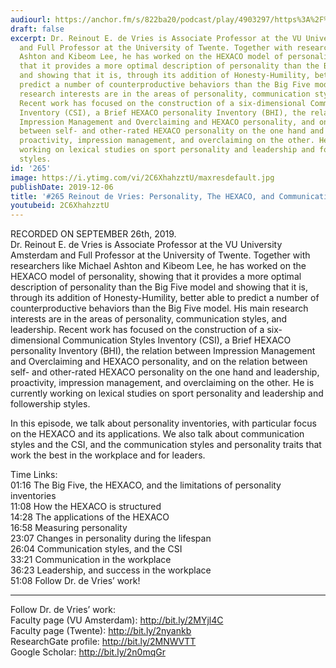 ```yaml
---
audiourl: https://anchor.fm/s/822ba20/podcast/play/4903297/https%3A%2F%2Fd3ctxlq1ktw2nl.cloudfront.net%2Fproduction%2F2019-8-27%2F25123125-44100-2-d7b7935d011d7.m4a
draft: false
excerpt: Dr. Reinout E. de Vries is Associate Professor at the VU University Amsterdam
  and Full Professor at the University of Twente. Together with researchers like Michael
  Ashton and Kibeom Lee, he has worked on the HEXACO model of personality, showing
  that it provides a more optimal description of personality than the Big Five model
  and showing that it is, through its addition of Honesty-Humility, better able to
  predict a number of counterproductive behaviors than the Big Five model. His main
  research interests are in the areas of personality, communication styles, and leadership.
  Recent work has focused on the construction of a six-dimensional Communication Styles
  Inventory (CSI), a Brief HEXACO personality Inventory (BHI), the relation between
  Impression Management and Overclaiming and HEXACO personality, and on the relation
  between self- and other-rated HEXACO personality on the one hand and leadership,
  proactivity, impression management, and overclaiming on the other. He is currently
  working on lexical studies on sport personality and leadership and followership
  styles.
id: '265'
image: https://i.ytimg.com/vi/2C6XhahzztU/maxresdefault.jpg
publishDate: 2019-12-06
title: '#265 Reinout de Vries: Personality, The HEXACO, and Communication Styles'
youtubeid: 2C6XhahzztU
---
```

<div class="timelinks">

RECORDED ON SEPTEMBER 26th, 2019.  
Dr. Reinout E. de Vries is Associate Professor at the VU University Amsterdam and Full Professor at the University of Twente. Together with researchers like Michael Ashton and Kibeom Lee, he has worked on the HEXACO model of personality, showing that it provides a more optimal description of personality than the Big Five model and showing that it is, through its addition of Honesty-Humility, better able to predict a number of counterproductive behaviors than the Big Five model. His main research interests are in the areas of personality, communication styles, and leadership. Recent work has focused on the construction of a six-dimensional Communication Styles Inventory (CSI), a Brief HEXACO personality Inventory (BHI), the relation between Impression Management and Overclaiming and HEXACO personality, and on the relation between self- and other-rated HEXACO personality on the one hand and leadership, proactivity, impression management, and overclaiming on the other. He is currently working on lexical studies on sport personality and leadership and followership styles.

In this episode, we talk about personality inventories, with particular focus on the HEXACO and its applications. We also talk about communication styles and the CSI, and the communication styles and personality traits that work the best in the workplace and for leaders.

Time Links:  
<time>01:16</time> The Big Five, the HEXACO, and the limitations of personality inventories  
<time>11:08</time> How the HEXACO is structured  
<time>14:28</time> The applications of the HEXACO  
<time>16:58</time> Measuring personality  
<time>23:07</time> Changes in personality during the lifespan  
<time>26:04</time> Communication styles, and the CSI  
<time>33:21</time> Communication in the workplace  
<time>36:23</time> Leadership, and success in the workplace  
<time>51:08</time> Follow Dr. de Vries’ work!

---

Follow Dr. de Vries’ work:  
Faculty page (VU Amsterdam): http://bit.ly/2MYjl4C  
Faculty page (Twente): http://bit.ly/2nyankb  
ResearchGate profile: http://bit.ly/2MNWVTT  
Google Scholar: http://bit.ly/2n0mqGr
</div>


